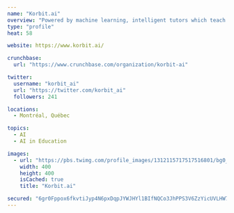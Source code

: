 ```yaml
---
name: "Korbit.ai"
overview: "Powered by machine learning, intelligent tutors which teach students through interactive exercises and conversations."
type: "profile"
heat: 58

website: https://www.korbit.ai/

crunchbase:
  url: "https://www.crunchbase.com/organization/korbit-ai"

twitter:
  username: "korbit_ai"
  url: "https://twitter.com/korbit_ai"
  followers: 241

locations:
  - Montréal, Québec

topics:
  - AI
  - AI in Education

images:
  - url: "https://pbs.twimg.com/profile_images/1312115717517516801/bg0_nWql_400x400.jpg"
    width: 400
    height: 400
    isCached: true
    title: "Korbit.ai"

secured: "6gr0Fppox6fkvtiJyp4N6pxDqpJYWJHYl1BIfNQCo3JhPPS3V6ZzYicUVLHW7DzJQStyj0Hgaf7UrVCFXKgEc7MamzLx9CGcfkBK5VArv+xoB8pDN6NTdua5Ofj3yjfVefdPU1aaBH2ublf/nboGlN8O8nCC8YPga1wdzRh0WtalQ34ubk3mZyL3PK+c1dr9d8R3ZFortJON/cT93Xvx06tG8uHAKgSMlXdFs4QySYWGIop0m/ItUNZTxwbH6yJsMkaqvoOVncIKMuOnSbaE6SoA7j3aULmI5zgLxq+kYTwhItjW8dwW2tvWoBYtRN9vCMCIouZHsQ2T2FDR5JBs7yMsKYNSG89ZfC4N0RP0Ags1cwtxD6Lp7tm+tAz0MlcU;rrQoOrtinJmhHqoTGPglPQ=="
---
```


